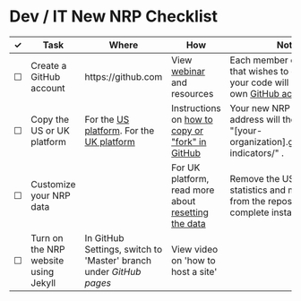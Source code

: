 # Dev / IT New NRP Checklist

<table>
  <thead>
    <tr>
      <th scope="col">&#10003;</th>
      <th scope="col">Task</th>
      <th scope="col">Where</th>
      <th scope="col">How</th>
      <th scope="col">Notes</th>
    </tr>
  </thead>
  <tr>
    <td>&#9744;</td>
    <td>Create a GitHub account</td>
    <td>https://github.com</td>
    <td>View <a href="https://www.youtube.com/watch?v=uNa9GOtM6NE">webinar</a> and <a>resources</a></td>
    <td>Each member of your team that wishes to contribute to your code will need their own <a href="https://www.youtube.com/watch?v=46T7Nbssyow">GitHub account</a>.</td>
    <td></td>
  </tr>
  <tr>
    <td>&#9744;</td>
    <td>Copy the US or UK platform</td>
    <td>For the <a href="https://github.com/GSA/sdg-indicators">US platform</a>. For the <a href="https://github.com/ONSdigital/sdg-indicators">UK platform</a></td>
    <td>Instructions on <a href="https://help.github.com/articles/fork-a-repo/">how to copy or "fork" in GitHub</a></td>
    <td>Your new NRP website address will then be named "[your-organization].github.io/sdg-indicators/" .</td>
  </tr>
  <tr>
    <!-- not dev-specific -->
    <td>&#9744;</td>
    <td>Customize your NRP data</td>
    <td></td>
    <td>For UK platform, read more about <a href="https://github.com/ONSdigital/sdg-indicators/wiki/What-do-we-need-to-change#resetting-the-data">resetting the data</a></td>
    <td>Remove the US or UK statistics and metadata from the repository to complete installation.</td>
  </tr>
  <tr>
    <td>&#9744;</td>
    <td>Turn on the NRP website using Jekyll</td>
    <td>In GitHub Settings, switch to 'Master' branch under <i>GitHub pages</i></td>
    <td>View <a>video</a> on 'how to host a site'</td>
    <td></td>
  </tr>
</table>
